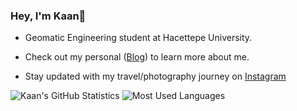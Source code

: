 ### Hey, I'm Kaan👋 

- Geomatic Engineering student at Hacettepe University.

- Check out my personal ([Blog](https://kaanklcrsln.github.io/)) to learn more about me.
- Stay updated with my travel/photography journey on [Instagram](https://www.instagram.com/kaanklcrsln)

![Kaan's GitHub Statistics](https://github-readme-stats.vercel.app/api?username=SENIN-KULLANICI-ADIN&theme=dark&show_icons=true&hide_border=true)
![Most Used Languages](https://github-readme-stats.vercel.app/api/top-langs/?username=SENIN-KULLANICI-ADIN&layout=compact&theme=dark)
